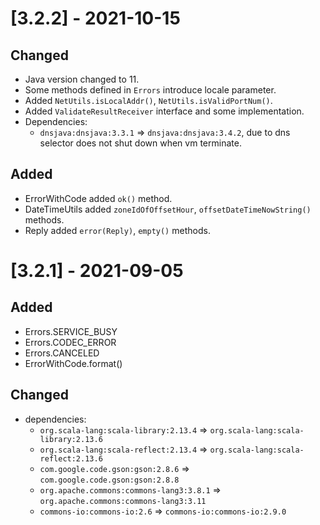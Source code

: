 # [3.2.2] - 2021-10-15
## Changed
- Java version changed to 11.
- Some methods defined in `Errors` introduce locale parameter.
- Added `NetUtils.isLocalAddr()`, `NetUtils.isValidPortNum()`.
- Added `ValidateResultReceiver` interface and some implementation.
- Dependencies:
  - `dnsjava:dnsjava:3.3.1` => `dnsjava:dnsjava:3.4.2`, due to dns selector does not shut down when vm terminate.

## Added
- ErrorWithCode added `ok()` method.
- DateTimeUtils added `zoneIdOfOffsetHour`, `offsetDateTimeNowString()` methods.
- Reply added `error(Reply)`, `empty()` methods.

# [3.2.1] - 2021-09-05

## Added
- Errors.SERVICE_BUSY
- Errors.CODEC_ERROR
- Errors.CANCELED
- ErrorWithCode.format()

## Changed
- dependencies:
    - `org.scala-lang:scala-library:2.13.4` => `org.scala-lang:scala-library:2.13.6`
    - `org.scala-lang:scala-reflect:2.13.4` => `org.scala-lang:scala-reflect:2.13.6`
    - `com.google.code.gson:gson:2.8.6` => `com.google.code.gson:gson:2.8.8`
    - `org.apache.commons:commons-lang3:3.8.1` => `org.apache.commons:commons-lang3:3.11`
    - `commons-io:commons-io:2.6` => `commons-io:commons-io:2.9.0`    
